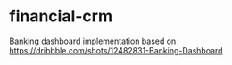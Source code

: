 # financial-crm
Banking dashboard implementation based on https://dribbble.com/shots/12482831-Banking-Dashboard

